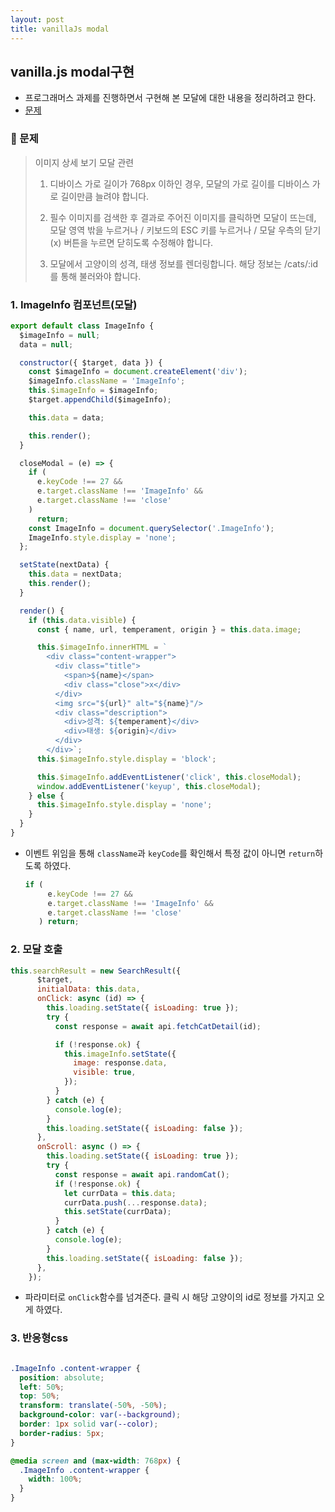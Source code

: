 ```yaml
---
layout: post
title: vanillaJs modal
---
```




## vanilla.js modal구현 ##




- 프로그래머스 과제를 진행하면서 구현해 본 모달에 대한 내용을 정리하려고 한다.
- [문제](https://programmers.co.kr/skill_check_assignments/4)



### 🌈 문제

>이미지 상세 보기 모달 관련
>
>1. 디바이스 가로 길이가 768px 이하인 경우, 모달의 가로 길이를 디바이스 가로 길이만큼 늘려야 합니다. 
>
>2. 필수 이미지를 검색한 후 결과로 주어진 이미지를 클릭하면 모달이 뜨는데, 모달 영역 밖을 누르거나 / 키보드의 ESC 키를 누르거나 / 모달 우측의 닫기(x) 버튼을 누르면 닫히도록 수정해야 합니다. 
>
>3. 모달에서 고양이의 성격, 태생 정보를 렌더링합니다. 해당 정보는 /cats/:id 를 통해 불러와야 합니다. 



### 1. ImageInfo 컴포넌트(모달)

```javascript
export default class ImageInfo {
  $imageInfo = null;
  data = null;

  constructor({ $target, data }) {
    const $imageInfo = document.createElement('div');
    $imageInfo.className = 'ImageInfo';
    this.$imageInfo = $imageInfo;
    $target.appendChild($imageInfo);

    this.data = data;

    this.render();
  }

  closeModal = (e) => {
    if (
      e.keyCode !== 27 &&
      e.target.className !== 'ImageInfo' &&
      e.target.className !== 'close'
    )
      return;
    const ImageInfo = document.querySelector('.ImageInfo');
    ImageInfo.style.display = 'none';
  };

  setState(nextData) {
    this.data = nextData;
    this.render();
  }

  render() {
    if (this.data.visible) {
      const { name, url, temperament, origin } = this.data.image;

      this.$imageInfo.innerHTML = `
        <div class="content-wrapper">
          <div class="title">
            <span>${name}</span>
            <div class="close">x</div>
          </div>
          <img src="${url}" alt="${name}"/>        
          <div class="description">
            <div>성격: ${temperament}</div>
            <div>태생: ${origin}</div>
          </div>
        </div>`;
      this.$imageInfo.style.display = 'block';

      this.$imageInfo.addEventListener('click', this.closeModal);
      window.addEventListener('keyup', this.closeModal);
    } else {
      this.$imageInfo.style.display = 'none';
    }
  }
}

```

- 이벤트 위임을 통해 ```className```과 ```keyCode```를 확인해서  특정 값이 아니면 ```return```하도록 하였다.

   ```javascript
  if (
        e.keyCode !== 27 &&
        e.target.className !== 'ImageInfo' &&
        e.target.className !== 'close'
      ) return;
   ```

  

### 2. 모달 호출

```javascript
this.searchResult = new SearchResult({
      $target,
      initialData: this.data,
      onClick: async (id) => {
        this.loading.setState({ isLoading: true });
        try {
          const response = await api.fetchCatDetail(id);

          if (!response.ok) {
            this.imageInfo.setState({
              image: response.data,
              visible: true,
            });
          }
        } catch (e) {
          console.log(e);
        }
        this.loading.setState({ isLoading: false });
      },
      onScroll: async () => {
        this.loading.setState({ isLoading: true });
        try {
          const response = await api.randomCat();
          if (!response.ok) {
            let currData = this.data;
            currData.push(...response.data);
            this.setState(currData);
          }
        } catch (e) {
          console.log(e);
        }
        this.loading.setState({ isLoading: false });
      },
    });
```

- 파라미터로 ```onClick```함수를 넘겨준다. 클릭 시 해당 고양이의 id로 정보를 가지고 오게 하였다.





### 3. 반응형css

```css

.ImageInfo .content-wrapper {
  position: absolute;
  left: 50%;
  top: 50%;
  transform: translate(-50%, -50%);
  background-color: var(--background);
  border: 1px solid var(--color);
  border-radius: 5px;
}

@media screen and (max-width: 768px) {
  .ImageInfo .content-wrapper {
    width: 100%;
  }
}
```

